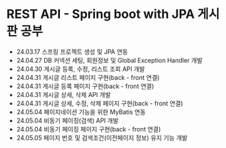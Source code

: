 # REST API - Spring boot with JPA 게시판 공부 
- 24.03.17 스프링 프로젝트 생성 및 JPA 연동
- 24.04.27 DB 커넥션 세팅, 회원정보 및 Global Exception Handler 개발
- 24.04.30 게시글 등록, 수정, 리스트 조회 API 개발
- 24.04.31 게시글 리스트 페이지 구현(back - front 연결)
- 24.04.31 게시글 등록 페이지 구현(back - front 연결)
- 24.04.31 게시글 상세, 삭제 API 개발 
- 24.04.31 게시글 상세, 수정, 삭제 페이지 구현(back - front 연결)
- 24.05.04 페이지네이션 기능을 위한 MyBatis 연동
- 24.05.04 비동기 페이징(검색) API 개발
- 24.05.04 비동기 페이징 페이지 구현(back - front 연결)
- 24.05.05 페이지 번호 및 검색조건(이전페이지 정보) 유지 기능 개발